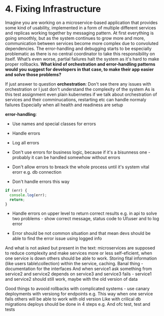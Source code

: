 # 4. Fixing Infrastructure

Imagine you are working on a microservice-based application that provides some kind of usability, implemented in a form of multiple different services and replicas working together by messaging pattern. At first everything is going smoothly, but as the system continues to grow more and more, communication between services become more complex due to convoluted dependencies. The error-handling and debugging starts to be especially problematic as there is no central coordinator to take this responsibility on itself. What’s even worse, partial failures halt the system as it's hard to make proper rollbacks.
**What kind of orchestration and error-handling patterns would you suggest for developers in that case, to make their app easier and solve those problems?**

If just answer to question
**orchestration**: Don't see there any issues with orchestration or I just don't understand the complexity of the system
As is this test assignment even plain kubernetes if we talk about orchestration of services and their comminucations, restarting etc can handle normaly failures
Especially when all health and readiness are setup

**error-handling**:

- Use names and special classes for errors

- Handle errors

- Log all errors

- Don't use errors for business logic, because if it's a bisunness one - probably it can be handled somewhow without errors

- Don't allow errors to breack the whole process  until it's system vital erorr e.g. db connection

- Don't handle errors this way

```js
if (err) {
  console.log(err);
  return;
}
```

- Handle errors on upper level to return correct results e.g. in api to solve two problems - show correct message, status code to UI\user and to log error

- Error should be not common situation and that mean devs should be able to find the error issue using logged info

And what is not asked but present in the text:
microservices are supposed to reduce complexity and make services more or less self-eficient, when one service is down others should be able to work.
Storing fital information (like users table\collection) within the service, caching.
Banal thing - documentation for the interfaces
And when service1 ask something from service2 and service2 depends on service3 and service3 fails - service1 and service2 should still work, maybe with the old version of data

Good things to avooid rollbacks with complicated systems - use canary deployments with versiong for endpoints e.g.
This way when one service fails others will be able to work with old version
Like with crilical db migrations deploys should be done in 4 steps e.g.
And ofc test, test and tests
